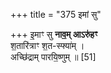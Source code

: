 +++
title = "375 इमां सु"

+++
इ॒माꣳ सु **नाव॒म् आऽरु॑हꣳ**  
श॒तारि॑त्राꣳ श॒त-स्फ्या॑म् ।  
अच्छि॑द्राम् पारयि॒ष्णुम्  ॥  [51]